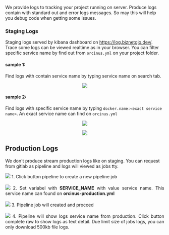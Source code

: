 We provide logs to tracking your project running on server. 
Produce logs contain with standard out and error logs messages. 
So may this will help you debug code when getting some issues.


### Staging Logs
Staging logs served by kibana dashboard on https://log.biznetgio.dev/. 
Trace some logs can be viewed realtime as in your browser. 
You can filter specific service name by find out from `orcinus.yml` on your project folder.

#### sample 1:
Find logs with contain service name by typing service name on search tab. 

<p align="center">
	<img src="../img/logs-contain-name.png">
</p>


#### sample 2:
Find logs with specific service name by typing `docker.name:<exact service name>`.
An exact service name can find on `orcinus.yml`

<p align="center">
	<img src="../img/orcinus-service-name.png">
</p>


<p align="center">
	<img src="../img/logs-specific-name.png">
</p>

## Production Logs
We don't produce stream production logs like on staging. 
You can request from gitlab as pipeline and logs will viewed as jobs tty.

<p align="justify">
<img src="../img/step1-produce-logs-production.png">
1. Click button pipeline to create a new pipeline job
</br></br>

<img src="../img/step2-produce-logs-production.png">
2. Set variabel with <b>SERVICE_NAME</b> with value service name. 
This service name can found on <b>orcinus-production.yml</b>  
</br></br>

<img src="../img/step3-produce-logs-production.png">
3. Pipeline job will created and procced
</br></br>

<img src="../img/step4-produce-logs-production.png">
4. Pipeline will show logs service name from production. 
Click button complete raw to show logs as text detail. 
Due limit size of jobs logs, you can only download 500kb file logs.
</p>
